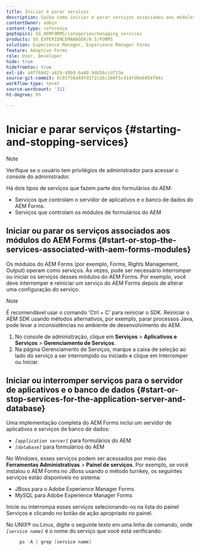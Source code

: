 ```yaml
---
title: Iniciar e parar serviços
description: Saiba como iniciar e parar serviços associados aos módulos do AEM Forms e ao servidor de aplicativos e banco de dados.
contentOwner: admin
content-type: reference
geptopics: SG_AEMFORMS/categories/managing_services
products: SG_EXPERIENCEMANAGER/6.5/FORMS
solution: Experience Manager, Experience Manager Forms
feature: Adaptive Forms
role: User, Developer
hide: true
hidefromtoc: true
exl-id: a4ff69d2-a429-49b9-ba48-9dd56ccdf23e
source-git-commit: bc91f56d447d1f2c26c160f5c414fd0e6054f84c
workflow-type: tm+mt
source-wordcount: '311'
ht-degree: 0%

---
```


# Iniciar e parar serviços {#starting-and-stopping-services}

>[!NOTE]
> 
> Verifique se o usuário tem privilégios de administrador para acessar o console do administrador.

Há dois tipos de serviços que fazem parte dos formulários do AEM:

* Serviços que controlam o servidor de aplicativos e o banco de dados do AEM Forms.
* Serviços que controlam os módulos de formulários do AEM

## Iniciar ou parar os serviços associados aos módulos do AEM Forms {#start-or-stop-the-services-associated-with-aem-forms-modules}

Os módulos do AEM Forms (por exemplo, Forms, Rights Management, Output) operam como serviços. Às vezes, pode ser necessário interromper ou iniciar os serviços desses módulos do AEM Forms. Por exemplo, você deve interromper e reiniciar um serviço do AEM Forms depois de alterar uma configuração do serviço.

>[!NOTE]
>
> É recomendável usar o comando &#39;Ctrl + C&#39; para reiniciar o SDK. Reiniciar o AEM SDK usando métodos alternativos, por exemplo, parar processos Java, pode levar a inconsistências no ambiente de desenvolvimento do AEM.

1. No console de administração, clique em **Serviços** > **Aplicativos e Serviços** > **Gerenciamento de Serviços**.
1. Na página Gerenciamento de Serviços, marque a caixa de seleção ao lado do serviço a ser interrompido ou iniciado e clique em Interromper ou Iniciar.

## Iniciar ou interromper serviços para o servidor de aplicativos e o banco de dados {#start-or-stop-services-for-the-application-server-and-database}

Uma implementação completa do AEM Forms inclui um servidor de aplicativos e serviços de banco de dados:

* *`[application server]`* para formulários do AEM
* *`[database]`* para formulários do AEM

No Windows, esses serviços podem ser acessados por meio das **Ferramentas Administrativas** > **Painel de serviços**. Por exemplo, se você instalou o AEM Forms no JBoss usando o método turnkey, os seguintes serviços estão disponíveis no sistema:

* JBoss para o Adobe Experience Manager Forms
* MySQL para Adobe Experience Manager Forms

Inicie ou interrompa esses serviços selecionando-os na lista do painel Serviços e clicando no botão de ação apropriado no painel.

No UNIX® ou Linux, digite o seguinte texto em uma linha de comando, onde *`[service name]`* é o nome do serviço que você está verificando:

```java
     ps -A | grep [service name]
```
